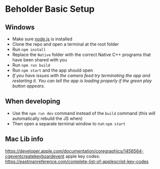 # Beholder Basic Setup

## Windows
- Make sure [node.js](https://nodejs.org/en) is installed
- Clone the repo and open a terminal at the root folder
- Run `npm install`
- Replace the `Native` folder with the correct Native C++ programs that have been shared with you
- Run `npm run build`
- Run `npm start` and the app should open
- *If you have issues with the camera feed try terminating the app and restarting it. You can tell the app is loading properly if the green play button appears.*

## When developing
- Use the `npm run dev` command instead of the `build` command (this will automatically rebuild the JS when)
- Then open a separate terminal window to run `npm start`




## Mac Lib info 
https://developer.apple.com/documentation/coregraphics/1456564-cgeventcreatekeyboardevent
apple key codes: https://eastmanreference.com/complete-list-of-applescript-key-codes 
